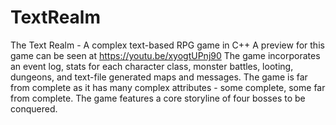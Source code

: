 # TextRealm
The Text Realm - A complex text-based RPG game in C++
A preview for this game can be seen at https://youtu.be/xyogtUPnj90
The game incorporates an event log, stats for each character class,
monster battles, looting, dungeons, and text-file generated maps
and messages.  The game is far from complete as it has many
complex attributes - some complete, some far from complete.
The game features a core storyline of four bosses to be conquered.
